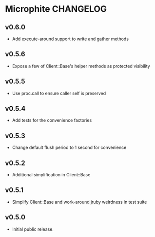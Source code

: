 Microphite CHANGELOG
====================

v0.6.0
------
- Add execute-around support to write and gather methods

v0.5.6
------
- Expose a few of Client::Base's helper methods as protected visibility

v0.5.5
------
- Use proc.call to ensure caller self is preserved

v0.5.4
------
- Add tests for the convenience factories

v0.5.3
------
- Change default flush period to 1 second for convenience

v0.5.2
------
- Additional simplification in Client::Base

v0.5.1
------
- Simplify Client::Base and work-around jruby weirdness in test suite

v0.5.0
------
- Initial public release.
